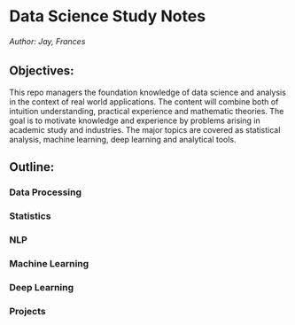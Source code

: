 # Data Science Study Notes
###### Author: Jay, Frances

## Objectives:

This repo managers the foundation knowledge of data science and analysis in the context of real world applications. The content will combine both of intuition understanding, practical experience and mathematic theories. The goal is to motivate knowledge and experience by problems arising in academic study and industries. The major topics are covered as statistical analysis, machine learning, deep learning and analytical tools.

## Outline:

### Data Processing

### Statistics

### NLP

### Machine Learning

### Deep Learning

### Projects
